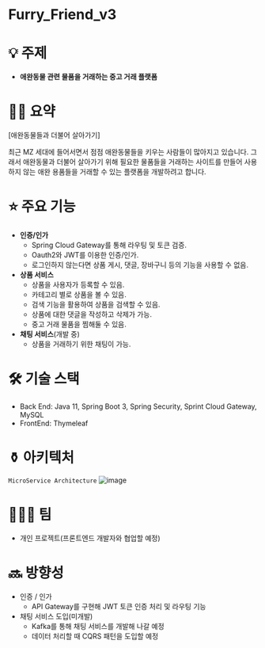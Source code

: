 # Furry_Friend_v3

# 💡 주제
- **애완동물 관련 물품을 거래하는 중고 거래 플랫폼**

# ✍🏻 요약

[애완동물들과 더불어 살아가기]

 최근 MZ 세대에 들어서면서 점점 애완동물들을 키우는 사람들이 많아지고 있습니다. 그래서 애완동물과 더불어 살아가기 위해 필요한 물품들을 거래하는 사이트를 만들어 사용하지 않는 애완 용품들을 거래할 수 있는 플랫폼을 개발하려고 합니다.

# ⭐ 주요 기능
- **인증/인가**
    - Spring Cloud Gateway를 통해 라우팅 및 토큰 검증.
    - Oauth2와 JWT를 이용한 인증/인가.
    - 로그인하지 않는다면 상품 게시, 댓글, 장바구니 등의 기능을 사용할 수 없음.
- **상품 서비스**
    - 상품을 사용자가 등록할 수 있음.
    - 카테고리 별로 상품을 볼 수 있음.
    - 검색 기능을 활용하여 상품을 검색할 수 있음.
    - 상품에 대한 댓글을 작성하고 삭제가 가능.
    - 중고 거래 물품을 찜해둘 수 있음.
- **채팅 서비스**(개발 중)
    - 상품을 거래하기 위한 채팅이 가능.

# 🛠️  기술 스택
- Back End: Java 11, Spring Boot 3, Spring Security, Sprint Cloud Gateway, MySQL
- FrontEnd: Thymeleaf

# ⚱️ 아키텍처
`MicroService Architecture`
![image](https://github.com/youngsoosoo/Furry_Friend_v3/assets/87405853/a6f8814c-a782-4d4c-8353-0116e8cefe6a)

# 👨🏻‍💻 팀
- 개인 프로젝트(프론트엔드 개발자와 협업할 예정)

# 🔜 방향성
- 인증 / 인가
  - API Gateway를 구현해 JWT 토큰 인증 처리 및 라우팅 기능
- 채팅 서비스 도입(미개발)
  - Kafka를 통해 채팅 서비스를 개발해 나갈 예정
  - 데이터 처리할 때 CQRS 패턴을 도입할 예정
